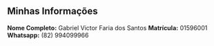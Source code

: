 ## Minhas Informações
**Nome Completo:** Gabriel Victor Faria dos Santos
**Matrícula:** 01596001
**Whatsapp:** (82) 994099966